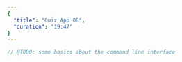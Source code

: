 ```yaml
---
{
  "title": "Quiz App 08",
  "duration": "19:47"
}
---
```


```js
// @TODO: some basics about the command line interface
```
